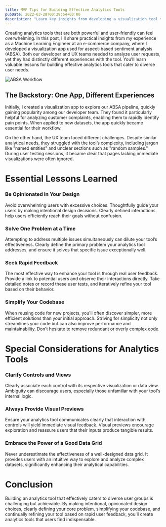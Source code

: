 ```yaml
---
title: MVP Tips for Building Effective Analytics Tools
pubDate: 2022-03-28T00:29:54+03:00
description: "Learn key insights from developing a visualization tool that empowered multiple teams with aspect-based sentiment analysis (ABSA)."
---
```


Creating analytics tools that are both powerful and user-friendly can feel overwhelming. In this post, I'll share practical insights from my experience as a Machine Learning Engineer at an e-commerce company, where I developed a visualization app used for aspect-based sentiment analysis (ABSA). Both our developer and UX teams needed to analyze user requests, yet they had distinctly different experiences with the tool. You'll learn valuable lessons for building effective analytics tools that cater to diverse user needs.

![ABSA Workflow](/absa-example.png)

## The Backstory: One App, Different Experiences

Initially, I created a visualization app to explore our ABSA pipeline, quickly gaining popularity among our developer team. They found it particularly helpful for analyzing customer complaints, enabling them to rapidly identify pain points. When applied to new datasets, the app quickly became essential for their workflow.

On the other hand, the UX team faced different challenges. Despite similar analytical needs, they struggled with the tool’s complexity, including jargon like \"named entities\" and unclear sections such as \"random samples.\" During user testing sessions, it became clear that pages lacking immediate visualizations were often ignored.

# Essential Lessons Learned

### Be Opinionated in Your Design

Avoid overwhelming users with excessive choices. Thoughtfully guide your users by making intentional design decisions. Clearly defined interactions help users efficiently reach their goals without confusion.

### Solve One Problem at a Time

Attempting to address multiple issues simultaneously can dilute your tool’s effectiveness. Clearly define the primary problem your analytics tool addresses, and ensure it solves that specific issue exceptionally well.

### Seek Rapid Feedback

The most effective way to enhance your tool is through real user feedback. Provide a link to potential users and observe their interactions directly. Take detailed notes or record these user tests, and iteratively refine your tool based on their behavior.

### Simplify Your Codebase

When reusing code for new projects, you'll often discover simpler, more efficient solutions than your initial approach. Striving for simplicity not only streamlines your code but can also improve performance and maintainability. Don't hesitate to remove redundant or overly complex code.

# Special Considerations for Analytics Tools

### Clarify Controls and Views

Clearly associate each control with its respective visualization or data view. Ambiguity can discourage users, especially those unfamiliar with your tool's internal logic.

### Always Provide Visual Previews

Ensure your analytics tool communicates clearly that interaction with controls will yield immediate visual feedback. Visual previews encourage exploration and reassure users that their inputs produce tangible results.

### Embrace the Power of a Good Data Grid

Never underestimate the effectiveness of a well-designed data grid. It provides users with an intuitive way to explore and analyze complex datasets, significantly enhancing their analytical capabilities.

# Conclusion

Building an analytics tool that effectively caters to diverse user groups is challenging but achievable. By making intentional, opinionated design choices, clearly defining your core problem, simplifying your codebase, and continually refining your tool based on rapid user feedback, you'll create analytics tools that users find indispensable.
